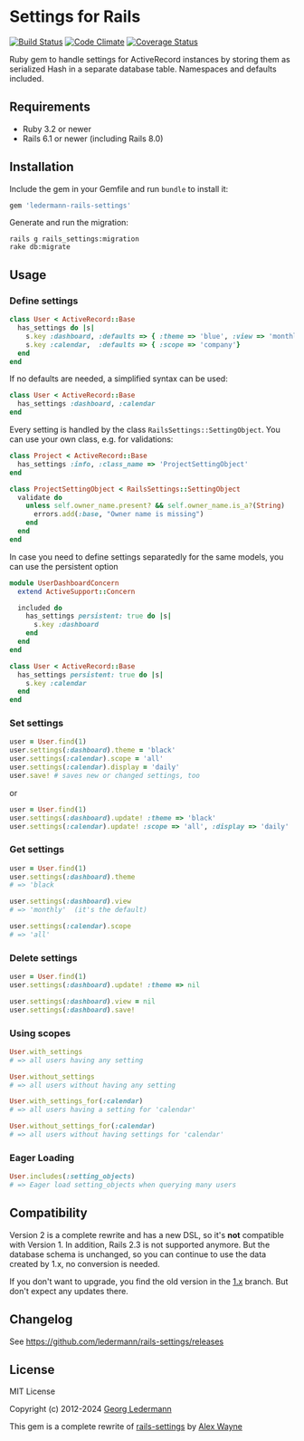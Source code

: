 # Settings for Rails

[![Build Status](https://github.com/ledermann/rails-settings/actions/workflows/main.yml/badge.svg)](https://github.com/ledermann/rails-settings/actions)
[![Code Climate](https://codeclimate.com/github/ledermann/rails-settings.svg)](https://codeclimate.com/github/ledermann/rails-settings)
[![Coverage Status](https://coveralls.io/repos/ledermann/rails-settings/badge.svg?branch=master)](https://coveralls.io/r/ledermann/rails-settings?branch=master)

Ruby gem to handle settings for ActiveRecord instances by storing them as serialized Hash in a separate database table. Namespaces and defaults included.

## Requirements

- Ruby 3.2 or newer
- Rails 6.1 or newer (including Rails 8.0)

## Installation

Include the gem in your Gemfile and run `bundle` to install it:

```ruby
gem 'ledermann-rails-settings'
```

Generate and run the migration:

```shell
rails g rails_settings:migration
rake db:migrate
```

## Usage

### Define settings

```ruby
class User < ActiveRecord::Base
  has_settings do |s|
    s.key :dashboard, :defaults => { :theme => 'blue', :view => 'monthly', :filter => false }
    s.key :calendar,  :defaults => { :scope => 'company'}
  end
end
```

If no defaults are needed, a simplified syntax can be used:

```ruby
class User < ActiveRecord::Base
  has_settings :dashboard, :calendar
end
```

Every setting is handled by the class `RailsSettings::SettingObject`. You can use your own class, e.g. for validations:

```ruby
class Project < ActiveRecord::Base
  has_settings :info, :class_name => 'ProjectSettingObject'
end

class ProjectSettingObject < RailsSettings::SettingObject
  validate do
    unless self.owner_name.present? && self.owner_name.is_a?(String)
      errors.add(:base, "Owner name is missing")
    end
  end
end
```

In case you need to define settings separatedly for the same models, you can use the persistent option

```ruby
module UserDashboardConcern
  extend ActiveSupport::Concern

  included do
    has_settings persistent: true do |s|
      s.key :dashboard
    end
  end
end

class User < ActiveRecord::Base
  has_settings persistent: true do |s|
    s.key :calendar
  end
end
```

### Set settings

```ruby
user = User.find(1)
user.settings(:dashboard).theme = 'black'
user.settings(:calendar).scope = 'all'
user.settings(:calendar).display = 'daily'
user.save! # saves new or changed settings, too
```

or

```ruby
user = User.find(1)
user.settings(:dashboard).update! :theme => 'black'
user.settings(:calendar).update! :scope => 'all', :display => 'daily'
```

### Get settings

```ruby
user = User.find(1)
user.settings(:dashboard).theme
# => 'black

user.settings(:dashboard).view
# => 'monthly'  (it's the default)

user.settings(:calendar).scope
# => 'all'
```

### Delete settings

```ruby
user = User.find(1)
user.settings(:dashboard).update! :theme => nil

user.settings(:dashboard).view = nil
user.settings(:dashboard).save!
```

### Using scopes

```ruby
User.with_settings
# => all users having any setting

User.without_settings
# => all users without having any setting

User.with_settings_for(:calendar)
# => all users having a setting for 'calendar'

User.without_settings_for(:calendar)
# => all users without having settings for 'calendar'
```

### Eager Loading

```ruby
User.includes(:setting_objects)
# => Eager load setting_objects when querying many users
```

## Compatibility

Version 2 is a complete rewrite and has a new DSL, so it's **not** compatible with Version 1. In addition, Rails 2.3 is not supported anymore. But the database schema is unchanged, so you can continue to use the data created by 1.x, no conversion is needed.

If you don't want to upgrade, you find the old version in the [1.x](https://github.com/ledermann/rails-settings/commits/1.x) branch. But don't expect any updates there.

## Changelog

See https://github.com/ledermann/rails-settings/releases

## License

MIT License

Copyright (c) 2012-2024 [Georg Ledermann](https://ledermann.dev)

This gem is a complete rewrite of [rails-settings](https://github.com/Squeegy/rails-settings) by [Alex Wayne](https://github.com/Squeegy)
